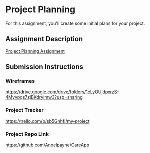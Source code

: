 # Project Planning
For this assignment, you'll create some initial plans for your project.

## Assignment Description
[Project Planning Assignment](https://education.launchcode.org/liftoff/modules/assignments/project-planning)

## Submission Instructions

### Wireframes

https://drive.google.com/drive/folders/1eLyOUjdpxrzS-4Myvpqs7zjBKdryimw3?usp=sharing

### Project Tracker

https://trello.com/b/sb5Ghhfi/my-project

### Project Repo Link

https://github.com/Anoelpayne/CareApp
